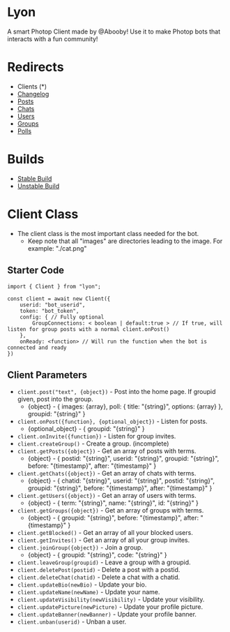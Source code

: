 # Lyon
A smart Photop Client made by @Abooby! Use it to make Photop bots that interacts with a fun community!

# Redirects
* Clients (*)
* [Changelog](https://github.com/Abooby1/lyon/blob/main/Docs/changelog.md)
* [Posts](https://github.com/Abooby1/lyon/blob/main/Docs/posts.md)
* [Chats](https://github.com/Abooby1/lyon/blob/main/Docs/chats.md)
* [Users](https://github.com/Abooby1/lyon/blob/main/Docs/users.md)
* [Groups](https://github.com/Abooby1/lyon/blob/main/Docs/groups.md)
* [Polls](https://github.com/Abooby1/lyon/blob/main/Docs/polls.md)

# Builds
* [Stable Build](https://www.npmjs.com/package/lyon)
* [Unstable Build](https://github.com/Abooby1/lyon)

# Client Class
* The client class is the most important class needed for the bot.
  * Keep note that all "images" are directories leading to the image. For example: "./cat.png"

## Starter Code
```
import { Client } from "lyon";

const client = await new Client({
	userid: "bot_userid",
	token: "bot_token",
	config: { // Fully optional
		GroupConnections: < boolean | default:true > // If true, will listen for group posts with a normal client.onPost()
	},
	onReady: <function> // Will run the function when the bot is connected and ready
})
```

## Client Parameters
* `client.post("text", {object})` - Post into the home page. If groupid given, post into the group.
	* {object} - { images: {array}, poll: { title: "{string}", options: {array} }, groupid: "{string}" }
* `client.onPost({function}, {optional_object})` - Listen for posts.
  * {optional_object} - { groupid: "{string}" }
* `client.onInvite({function})` - Listen for group invites.
* `client.createGroup()` - Create a group. (incomplete)
* `client.getPosts({object})` - Get an array of posts with terms.
  * {object} - { postid: "{string}", userid: "{string}", groupid: "{string}", before: "{timestamp}", after: "{timestamp}" }
* `client.getChats({object})` - Get an array of chats with terms.
  * {object} - { chatid: "{string}", userid: "{string}", postid: "{string}", groupid: "{string}", before: "{timestamp}", after: "{timestamp}" }
* `client.getUsers({object})` - Get an array of users with terms.
   * {object} - { term: "{string}", name: "{string}", id: "{string}" }
* `client.getGroups({object})` - Get an array of groups with terms.
	* {object} - { groupid: "{string}", before: "{timestamp}", after: "{timestamp}" }
* `client.getBlocked()` - Get an array of all your blocked users.
* `client.getInvites()` - Get an array of all your group invites.
* `client.joinGroup({object})` - Join a group.
	* {object} - { groupid: "{string}", code: "{string}" }
* `client.leaveGroup(groupid)` - Leave a group with a groupid.
* `client.deletePost(postid)` - Delete a post with a postid.
* `client.deleteChat(chatid)` - Delete a chat with a chatid.
* `client.updateBio(newBio)` - Update your bio.
* `client.updateName(newName)` - Update your name.
* `client.updateVisibility(newVisibility)` - Update your visibility.
* `client.updatePicture(newPicture)` - Update your profile picture.
* `client.updateBanner(newBanner)` - Update your profile banner.
* `client.unban(userid)` - Unban a user.
